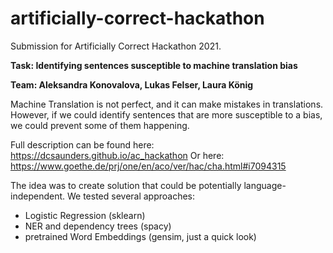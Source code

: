 # artificially-correct-hackathon
Submission for Artificially Correct Hackathon 2021.

**Task: Identifying sentences susceptible to machine translation bias**

**Team: Aleksandra Konovalova, Lukas Felser, Laura König**

Machine Translation is not perfect, and it can make mistakes in translations. However, if we could identify sentences that are more susceptible to a bias, we could prevent some of them happening.

Full description can be found here:
https://dcsaunders.github.io/ac_hackathon
Or here:
https://www.goethe.de/prj/one/en/aco/ver/hac/cha.html#i7094315

The idea was to create solution that could be potentially language-independent. We tested several approaches:
- Logistic Regression (sklearn)
- NER and dependency trees (spacy)
- pretrained Word Embeddings (gensim, just a quick look)
